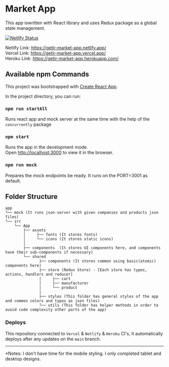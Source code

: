# Market App

This app iswritten with React library and uses Redux package as a global state management.

[![Netlify Status](https://api.netlify.com/api/v1/badges/314efc17-9ad2-41c5-9f06-ef9886ffaacf/deploy-status)](https://app.netlify.com/sites/getir-market-app/deploys)

Netlify Link: https://getir-market-app.netlify.app/ \
Vercel Link: https://getir-market-app.vercel.app/ \
Heroku Link: https://getir-market-app.herokuapp.com/ 

## Available npm Commands

This project was bootstrapped with [Create React App](https://github.com/facebook/create-react-app).

In the project directory, you can run:


### `npm run startAll`

Runs react app and mock server at the same time with the help of the `concurrently` package 

### `npm start`

Runs the app in the development mode.\
Open [http://localhost:3000](http://localhost:3000) to view it in the browser.

### `npm run mock`

Prepares the mock endpoints be ready. It runs on the PORT=3001 as default.


## Folder Structure

    app
    └── mock (It runs json-server with given companies and products json files) 
    └── src 
        └── App
            ├── assets
            │     ├── fonts (It stores fonts)
            │     └── icons (It stores static icons)
            │        
            ├── components  (It stores UI components here, and components have their sub-components if necessary)
            └── shared
                   ├── components (It stores common using basic(atomic) components here)
                   ├── store (Redux Store) - [Each store has types, actions, handlers and reducer]
                   |     ├── cart 
                   |     ├── manufacturer
                   |     └── product
                   |
                   ├── styles (This folder has general styles of the app and common colors and typos as json files)
                   └── utils (This folder has helper methods in order to avoid code complexity other parts of the app)


### Deploys

This repository connected to `Vercel` & `Netlify` & `Heroku` CI's, it automatically deploys after any updates on the `main` branch. 


<hr />
*Notes: I don't have time for the mobile styling. I only completed tablet and desktop designs.
